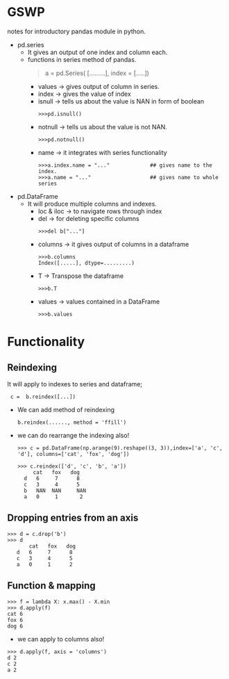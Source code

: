 # GSWP
notes for introductory pandas module in python.
+ pd.series
  - It gives an output of one index and column each.
  - functions in series method of pandas.
    > a = pd.Series( [.........], index = [.....]) 
    - values -> gives output of column in series.
    - index -> gives the value of index
    - isnull -> tells us about the value is NAN in form of boolean
      ```
      >>>pd.isnull()
      ```
    - notnull -> tells us about the value is not NAN.
      ```
      >>>pd.notnull()
      ```
    - name -> it integrates with series functionality
      ```
      >>>a.index.name = "..."             ## gives name to the index.
      >>>a.name = "..."                   ## gives name to whole series
+ pd.DataFrame
  - It will produce multiple columns and indexes.
    - loc & iloc -> to navigate rows through index
    - del -> for deleting specific columns
      ```
      >>>del b["..."]
      ```
    - columns -> it gives output of columns in a dataframe
      ```
      >>>b.columns
      Index([.....], dtype=.........)
      ```
    - T -> Transpose the dataframe
      ```
      >>>b.T
      ```
    - values -> values contained in a DataFrame
      ```
      >>>b.values
      ```
# **Functionality**
  ## Reindexing
  It will apply to indexes to series and dataframe;
  ```
   c =  b.reindex([...])
  ```
  * We can add method of reindexing
    ```
    b.reindex(......, method = 'ffill')
    ```
  * we can do rearrange the indexing also!
    ```
    >>> c = pd.DataFrame(np.arange(9).reshape((3, 3)),index=['a', 'c', 'd'], columns=['cat', 'fox', 'dog'])
    
    >>> c.reindex(['d', 'c', 'b', 'a'])
         cat   fox   dog
      d   6     7      8
      c   3     4      5
      b   NAN  NAN     NAN
      a   0     1       2
    ```
## Dropping entries from an axis
   ```
   >>> d = c.drop('b')
   >>> d
          cat   fox   dog
      d   6     7      8
      c   3     4      5
      a   0     1      2
   ```
## Function & mapping
  ```
  >>> f = lambda X: x.max() - X.min
  >>> d.apply(f)
  cat 6
  fox 6
  dog 6
  ```
  * we can apply to columns also!
  ```
  >>> d.apply(f, axis = 'columns')
  d 2
  c 2
  a 2
  ```
